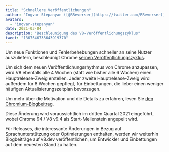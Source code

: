 ```yaml
---
title: "Schnellere Veröffentlichungen"
author: "Ingvar Stepanyan ([@RReverser](https://twitter.com/RReverser))"
avatars: 
  - "ingvar-stepanyan"
date: 2021-03-04
description: "Beschleunigung des V8-Veröffentlichungszyklus"
tweet: "1367546733643919370"
---
```

Um neue Funktionen und Fehlerbehebungen schneller an seine Nutzer auszuliefern, beschleunigt Chrome [seinen Veröffentlichungszyklus](https://developer.chrome.com/blog/faster-release-cycle/).

Um sich dem neuen Veröffentlichungsrhythmus von Chrome anzupassen, wird V8 ebenfalls alle 4 Wochen (statt wie bisher alle 6 Wochen) einen Hauptrelease-Zweig erstellen. Jeder zweite Hauptrelease-Zweig wird außerdem für 8 Wochen gepflegt, für Einbettungen, die lieber einen weniger häufigen Aktualisierungszeitplan bevorzugen.

<!--truncate-->
Um mehr über die Motivation und die Details zu erfahren, lesen Sie [den Chromium-Blogbeitrag](https://blog.chromium.org/2021/03/speeding-up-release-cycle.html).

Diese Änderung wird voraussichtlich im dritten Quartal 2021 eingeführt, wobei Chrome 94 / V8 v9.4 als Start-Meilenstein angepeilt wird.

Für Releases, die interessante Änderungen in Bezug auf Sprachunterstützung oder Optimierungen enthalten, werden wir weiterhin Blogbeiträge auf v8.dev veröffentlichen, um Entwickler und Einbettungen auf dem neuesten Stand zu halten.
